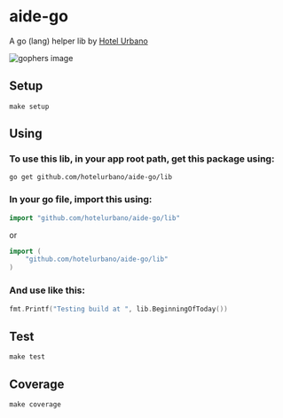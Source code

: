 # aide-go
A go (lang) helper lib by [Hotel Urbano](http://www.hotelurbano.com) 

![gophers image](https://blog.pyyoshi.com/content/images/2016/09/gopherswrench.jpg)

## Setup

```
make setup
```

## Using 

### To use this lib, in your app root path, get this package using:

```
go get github.com/hotelurbano/aide-go/lib
```

### In your go file, import this using:

```go
import "github.com/hotelurbano/aide-go/lib"
```

or

```go
import (
    "github.com/hotelurbano/aide-go/lib"
)
```

### And use like this:

```go
fmt.Printf("Testing build at ", lib.BeginningOfToday())
```

## Test

```
make test
```

## Coverage

```
make coverage
```
